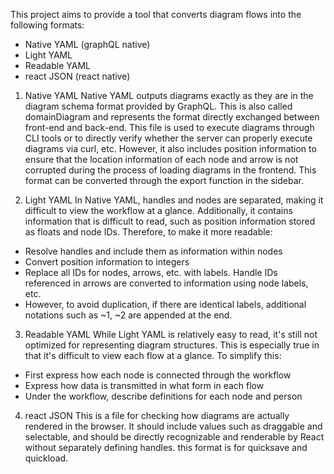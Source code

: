 
This project aims to provide a tool that converts diagram flows into the following formats:
- Native YAML (graphQL native)
- Light YAML
- Readable YAML
- react JSON (react native)

1. Native YAML
Native YAML outputs diagrams exactly as they are in the diagram schema format provided by GraphQL. This is also called domainDiagram and represents the format directly exchanged between front-end and back-end. This file is used to execute diagrams through CLI tools or to directly verify whether the server can properly execute diagrams via curl, etc. However, it also includes position information to ensure that the location information of each node and arrow is not corrupted during the process of loading diagrams in the frontend. This format can be converted through the export function in the sidebar.

2. Light YAML
In Native YAML, handles and nodes are separated, making it difficult to view the workflow at a glance. Additionally, it contains information that is difficult to read, such as position information stored as floats and node IDs. Therefore, to make it more readable:
  - Resolve handles and include them as information within nodes
  - Convert position information to integers
  - Replace all IDs for nodes, arrows, etc. with labels. Handle IDs referenced in arrows are converted to information using node labels, etc.
  - However, to avoid duplication, if there are identical labels, additional notations such as ~1, ~2 are appended at the end.

3. Readable YAML
While Light YAML is relatively easy to read, it's still not optimized for representing diagram structures. This is especially true in that it's difficult to view each flow at a glance. To simplify this:
  - First express how each node is connected through the workflow
  - Express how data is transmitted in what form in each flow
  - Under the workflow, describe definitions for each node and person

4. react JSON
This is a file for checking how diagrams are actually rendered in the browser. It should include values such as draggable and selectable, and should be directly recognizable and renderable by React without separately defining handles. this format is for quicksave and quickload.
